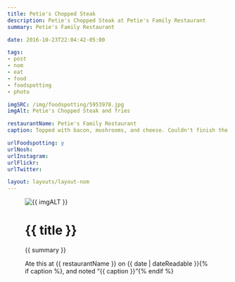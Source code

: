 ```yaml
---
title: Petie's Chopped Steak
description: Petie's Chopped Steak at Petie's Family Restaurant
summary: Petie's Family Restaurant

date: 2016-10-23T22:04:42-05:00

tags:
- post
- nom
- eat
- food
- foodspotting
- photo

imgSRC: /img/foodspotting/5953978.jpg
imgAlt: Petie's Chopped Steak and fries

restaurantName: Petie's Family Restaurant
caption: Topped with bacon, mushrooms, and cheese. Couldn't finish the whole thing. Tasty.

urlFoodspotting: y
urlNosh:
urlInstagram:
urlFlickr:
urlTwitter:

layout: layouts/layout-nom
---
```

<figure class="nom">
	<img class="u-photo img-border" src="{{ imgSRC }}" alt="{{ imgALT }}">
	<figcaption>
		<h1 class="title p-name">{{ title }}</h1>
		<p class="summary">{{ summary }}</p>
		<p>Ate this at {{ restaurantName }} on <time class="dt-published" datetime="{{ date | dateIso }}">{{ date | dateReadable }}</time>{% if caption %}, and noted <q class="caption">{{ caption }}</q>{% endif %}
	</figcaption>
</figure>